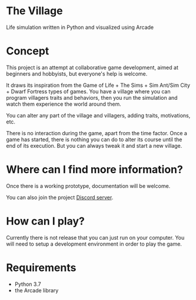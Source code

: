 # The Village
Life simulation written in Python and visualized using Arcade

# Concept

This project is an attempt at collaborative game development, aimed at beginners and hobbyists, but everyone's help is welcome.

It draws its inspiration from the Game of Life + The Sims + Sim Ant/Sim City + Dwarf Fortress types of games. 
You have a village where you can program villagers traits and behaviors, then you run the simulation and watch them experience the world around them.

You can alter any part of the village and villagers, adding traits, motivations, etc. 

There is no interaction during the game, apart from the time factor. Once a game has started, there is nothing you can do to alter its course until the end of its execution. But you can always tweak it and start a new village.

# Where can I find more information?

Once there is a working prototype, documentation will be welcome.

You can also join the project [Discord server](https://discord.gg/qh96QwY).

# How can I play?

Currently there is not release that you can just run on your computer. 
You will need to setup a development environment in order to play the game. 

# Requirements
- Python 3.7
- the Arcade library
